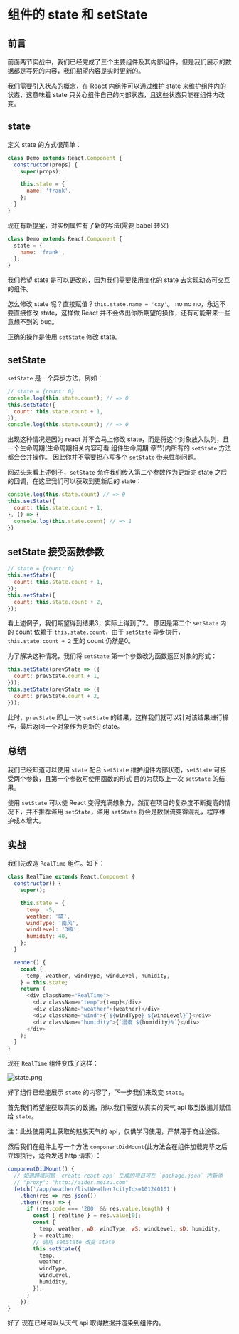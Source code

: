 # 组件的 state 和 setState

## 前言

前面两节实战中，我们已经完成了三个主要组件及其内部组件，但是我们展示的数据都是写死的内容，我们期望内容是实时更新的。

我们需要引入状态的概念，在 React 内组件可以通过维护 state 来维护组件内的状态，这意味着 state 只关心组件自己的内部状态，且这些状态只能在组件内改变。

## state

定义 state 的方式很简单：
```js
class Demo extends React.Component {
  constructor(props) {
    super(props);

    this.state = {
      name: 'frank',
    };
  }
}
```
现在有新[提案](https://github.com/tc39/proposal-class-fields)，对实例属性有了新的写法(需要 babel 转义)
```js
class Demo extends React.Component {
  state = {
    name: 'frank',
  };
}
```

我们希望 state 是可以更改的，因为我们需要使用变化的 state 去实现动态可交互的组件。

怎么修改 state 呢？直接赋值？`this.state.name = 'cxy'`。
no no no，永远不要直接修改 state，这样做 React 并不会做出你所期望的操作，还有可能带来一些意想不到的 bug。

正确的操作是使用 `setState` 修改 state。

## setState

`setState` 是一个异步方法，例如：
```js
// state = {count: 0}
console.log(this.state.count); // => 0
this.setState({
  count: this.state.count + 1,
});
console.log(this.state.count); // => 0
```
出现这种情况是因为 react 并不会马上修改 state，而是将这个对象放入队列，且一个生命周期(生命周期相关内容可看 组件生命周期 章节)内所有的 `setState` 方法都会合并操作。
因此你并不需要担心写多个 `setState` 带来性能问题。

回过头来看上述例子，`setState` 允许我们传入第二个参数作为更新完 state 之后的回调，在这里我们可以获取到更新后的 state：
```js
console.log(this.state.count) // => 0
this.setState({
  count: this.state.count + 1,
}, () => {
  console.log(this.state.count) // => 1
})
```

## setState 接受函数参数
```js
// state = {count: 0}
this.setState({
  count: this.state.count + 1,
});
this.setState({
  count: this.state.count + 2,
});
```
看上述例子，我们期望得到结果3，实际上得到了2。
原因是第二个 `setState` 内的 count 依赖于 `this.state.count`，由于 `setState` 异步执行，`this.state.count + 2` 里的 count 仍然是0。

为了解决这种情况，我们将 `setState` 第一个参数改为函数返回对象的形式：
```js
this.setState(prevState => ({
  count: prevState.count + 1,
}));
this.setState(prevState => ({
  count: prevState.count + 2,
}));
```
此时，`prevState` 即上一次 `setState` 的结果，这样我们就可以针对该结果进行操作，最后返回一个对象作为更新的 state。

## 总结

我们已经知道可以使用 `state` 配合 `setState` 维护组件内部状态，`setState` 可接受两个参数，且第一个参数可使用函数的形式 目的为获取上一次 `setState` 的结果。

使用 `setState` 可以使 React 变得充满想象力，然而在项目的复杂度不断提高的情况下，并不推荐滥用 `setState`，滥用 `setState` 将会是数据流变得混乱，程序维护成本增大。

## 实战

我们先改造 `RealTime` 组件。如下：
```js
class RealTime extends React.Component {
  constructor() {
    super();

    this.state = {
      temp: -5,
      weather: '晴',
      windType: '南风',
      windLevel: '3级',
      humidity: 48,
    };
  }

  render() {
    const {
      temp, weather, windType, windLevel, humidity,
    } = this.state;
    return (
      <div className="RealTime">
        <div className="temp">{temp}</div>
        <div className="weather">{weather}</div>
        <div className="wind">{`${windType} ${windLevel}`}</div>
        <div className="humidity">{`湿度 ${humidity}%`}</div>
      </div>
    );
  }
}
```

现在 `RealTime` 组件变成了这样：

![state.png](https://i.loli.net/2018/12/14/5c12841d68e64.png)

好了组件已经能展示 `state` 的内容了，下一步我们来改变 `state`。

首先我们希望能获取真实的数据，所以我们需要从真实的天气 api 取到数据并赋值给 `state`。

注：此处使用网上获取的魅族天气的 api，仅供学习使用，严禁用于商业途径。

然后我们在组件上写一个方法 `componentDidMount`(此方法会在组件加载完毕之后立即执行，适合发送 http 请求) ：
```js
componentDidMount() {
  // 如遇跨域问题 `create-react-app` 生成的项目可在 `package.json` 内新添
  // "proxy": "http://aider.meizu.com"
  fetch('/app/weather/listWeather?cityIds=101240101')
    .then(res => res.json())
    .then((res) => {
      if (res.code === '200' && res.value.length) {
        const { realtime } = res.value[0];
        const {
          temp, weather, wD: windType, wS: windLevel, sD: humidity,
        } = realtime;
        // 调用 setState 改变 state
        this.setState({
          temp,
          weather,
          windType,
          windLevel,
          humidity,
        });
      }
    });
}
```
好了 现在已经可以从天气 api 取得数据并渲染到组件内。